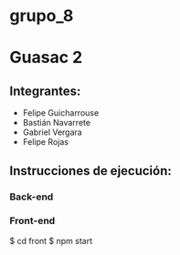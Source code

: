 # grupo_8

# Guasac 2

## Integrantes:
-   Felipe Guicharrouse
-   Bastián Navarrete
-   Gabriel Vergara
-   Felipe Rojas

## Instrucciones de ejecución:

### Back-end


### Front-end
$ cd front
$ npm start
